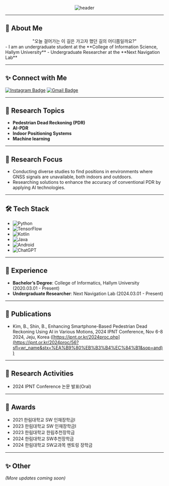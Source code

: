 <div align="center">

![header](https://capsule-render.vercel.app/api?type=waving&color=0:00b4d8,100:90e0ef&height=300&section=header&text=Welcome!😎&desc=Boseong%20Kim's%20Github&fontSize=90&descSize=30&fontColor=ffffff&fontAlignY=30&descAlignY=60)

</div>

---

## 👋 About Me
<div align="center">
"오늘 걸어가는 이 길은 가고자 했던 길의 어디쯤일까요?" <br>
</div>
- I am an undergraduate student at the **College of Information Science, Hallym University**
- Undergraduate Researcher at the **Next Navigation Lab**

---
## ✨ Connect with Me
[![Instagram Badge](https://img.shields.io/badge/Instagram-E4405F?style=for-the-badge&logo=instagram&logoColor=white)](https://www.instagram.com/bo_sta_/)
[![Gmail Badge](https://img.shields.io/badge/Gmail-D14836?style=for-the-badge&logo=gmail&logoColor=white)](mailto:kimbosung1217@gmail.com)

---

## 🔬 Research Topics
- **Pedestrian Dead Reckoning (PDR)**  
- **AI-PDR**  
- **Indoor Positioning Systems**
- **Machine learning**
---

## 📌 Research Focus
- Conducting diverse studies to find positions in environments where GNSS signals are unavailable, both indoors and outdoors.
- Researching solutions to enhance the accuracy of conventional PDR by applying AI technologies.

---

## 🛠️ Tech Stack
- ![Python](https://img.shields.io/badge/python-3670A0?style=for-the-badge&logo=python&logoColor=ffdd54)
- ![TensorFlow](https://img.shields.io/badge/TensorFlow-%23FF6F00.svg?style=for-the-badge&logo=TensorFlow&logoColor=white)
- ![Kotlin](https://img.shields.io/badge/kotlin-%237F52FF.svg?style=for-the-badge&logo=kotlin&logoColor=white)
- ![Java](https://img.shields.io/badge/java-%23ED8B00.svg?style=for-the-badge&logo=openjdk&logoColor=white)
- ![Android](https://img.shields.io/badge/Android-3DDC84?style=for-the-badge&logo=android&logoColor=white)
- ![ChatGPT](https://img.shields.io/badge/ChatGPT-412991?style=for-the-badge&logo=openai&logoColor=white)

---

## 💼 Experience
- **Bachelor’s Degree**: College of Informatics, Hallym University (2020.03.01 - Present)  
- **Undergraduate Researcher**: Next Navigation Lab (2024.03.01 - Present)  

---

## 📜 Publications
- Kim, B., Shin, B., Enhancing Smartphone-Based Pedestrian Dead Reckoning Using AI in Various Motions, 2024 IPNT Conference, Nov 6-8 2024, Jeju, Korea ([https://ipnt.or.kr/2024proc.php](https://ipnt.or.kr/2024proc/56?sfl=wr_name&stx=%EA%B9%80%EB%B3%B4%EC%84%B1&sop=and))

---

## 🚀 Research Activities
- 2024 IPNT Conference 논문 발표(Oral)

---

## 🏅 Awards
- 2021 한림대학교 SW 인재장학금I 
- 2023 한림대학교 SW 인재장학금I 
- 2023 한림대학교 한림추천장학금
- 2024 한림대학교 SW추천장학금 
- 2024 한림대학교 SW교과목 멘토링 장학금

---
## ✨ Other
*(More updates coming soon)*  


